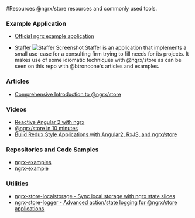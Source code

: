 #Resources
@ngrx/store resources and commonly used tools.

### Example Application
* [Official ngrx example application](https://github.com/ngrx/example-app)

* [Staffer](https://github.com/sapientglobalmarkets/staffer/tree/master/staffer-ng2-ngrxstore)
![Staffer Screenshot](https://github.com/sapientglobalmarkets/staffer/blob/master/assets/screen-shot.png)
Staffer is an application that implements a small use-case for a consulting firm trying to fill
needs for its projects. It makes use of some idiomatic techniques with @ngrx/store as can be
seen on this repo with @btroncone's articles and examples.

### Articles
* [Comprehensive Introduction to @ngrx/store](https://gist.github.com/btroncone/a6e4347326749f938510)

### Videos
* [Reactive Angular 2 with ngrx](https://youtu.be/mhA7zZ23Odw)
* [@ngrx/store in 10 minutes](https://egghead.io/lessons/angular-2-ngrx-store-in-10-minutes)
* [Build Redux Style Applications with Angular2, RxJS, and ngrx/store](https://egghead.io/series/building-a-time-machine-with-angular-2-and-rxjs)

### Repositories and Code Samples
* [ngrx-examples](https://github.com/btroncone/ngrx-examples)
* [ngrx-example](https://github.com/fxck/ngrx-example)

### Utilities
* [ngrx-store-localstorage - Sync local storage with ngrx state slices](https://github.com/btroncone/ngrx-store-localstorage)
* [ngrx-store-logger - Advanced action/state logging for @ngrx/store applications](https://github.com/btroncone/ngrx-store-logger)